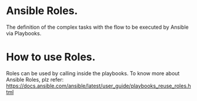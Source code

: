 # Ansible Roles.
The definition of the complex tasks with the flow to be executed by Ansible via Playbooks.

# How to use Roles.
Roles can be used by calling inside the playbooks. To know more about Ansible Roles, plz refer: https://docs.ansible.com/ansible/latest/user_guide/playbooks_reuse_roles.html



